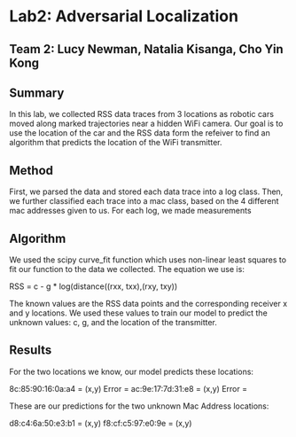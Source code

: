 # Lab2: Adversarial Localization
## Team 2: Lucy Newman, Natalia Kisanga, Cho Yin Kong 

## Summary
In this lab, we collected RSS data traces from 3 locations as robotic cars moved along marked trajectories near a hidden WiFi camera. Our goal is to use the location of the car and the RSS data form the refeiver to find an algorithm that predicts the location of the WiFi transmitter.

## Method

First, we parsed the data and stored each data trace into a log class. Then, we further classified each trace into a mac class, based on the 4 different mac addresses given to us. For each log, we made measurements 

## Algorithm

We used the scipy curve_fit function which uses non-linear least squares to fit our function to the data we collected. The equation we use is:

RSS = c - g * log(distance((rxx, txx),(rxy, txy))

The known values are the RSS data points and the corresponding receiver x and y locations. We used these values to train our model to predict the unknown values: c, g, and the location of the transmitter.


## Results

For the two locations we know, our model predicts these locations:

8c:85:90:16:0a:a4  = (x,y) Error = 
ac:9e:17:7d:31:e8  = (x,y) Error = 

These are our predictions for the two unknown Mac Address locations:

d8:c4:6a:50:e3:b1 = (x,y)
f8:cf:c5:97:e0:9e = (x,y)

